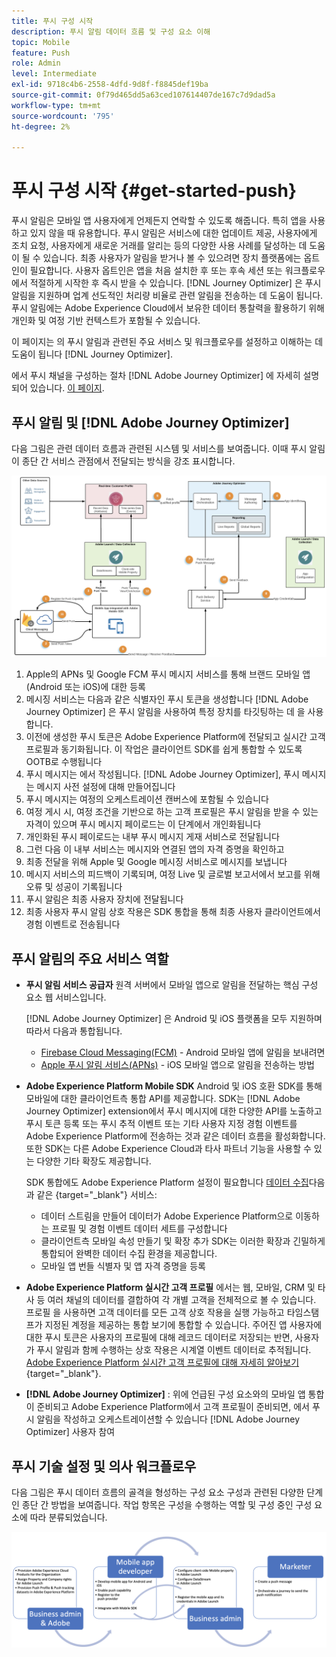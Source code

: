 ```yaml
---
title: 푸시 구성 시작
description: 푸시 알림 데이터 흐름 및 구성 요소 이해
topic: Mobile
feature: Push
role: Admin
level: Intermediate
exl-id: 9718c4b6-2558-4dfd-9d8f-f8845def19ba
source-git-commit: 0f79d465dd5a63ced107614407de167c7d9dad5a
workflow-type: tm+mt
source-wordcount: '795'
ht-degree: 2%

---
```


# 푸시 구성 시작 {#get-started-push}

푸시 알림은 모바일 앱 사용자에게 언제든지 연락할 수 있도록 해줍니다. 특히 앱을 사용하고 있지 않을 때 유용합니다. 푸시 알림은 서비스에 대한 업데이트 제공, 사용자에게 조치 요청, 사용자에게 새로운 거래를 알리는 등의 다양한 사용 사례를 달성하는 데 도움이 될 수 있습니다. 최종 사용자가 알림을 받거나 볼 수 있으려면 장치 플랫폼에는 옵트인이 필요합니다. 사용자 옵트인은 앱을 처음 설치한 후 또는 후속 세션 또는 워크플로우에서 적절하게 시작한 후 즉시 받을 수 있습니다. [!DNL Journey Optimizer] 은 푸시 알림을 지원하며 업계 선도적인 처리량 비율로 관련 알림을 전송하는 데 도움이 됩니다. 푸시 알림에는 Adobe Experience Cloud에서 보유한 데이터 통찰력을 활용하기 위해 개인화 및 여정 기반 컨텍스트가 포함될 수 있습니다.

이 페이지는 의 푸시 알림과 관련된 주요 서비스 및 워크플로우를 설정하고 이해하는 데 도움이 됩니다 [!DNL Journey Optimizer].

에서 푸시 채널을 구성하는 절차 [!DNL Adobe Journey Optimizer] 에 자세히 설명되어 있습니다. [이 페이지](push-configuration.md).

## 푸시 알림 및 [!DNL Adobe Journey Optimizer]

다음 그림은 관련 데이터 흐름과 관련된 시스템 및 서비스를 보여줍니다. 이때 푸시 알림이 종단 간 서비스 관점에서 전달되는 방식을 강조 표시합니다.

![](assets/push-flow.png)

1. Apple의 APNs 및 Google FCM 푸시 메시지 서비스를 통해 브랜드 모바일 앱(Android 또는 iOS)에 대한 등록
1. 메시징 서비스는 다음과 같은 식별자인 푸시 토큰을 생성합니다 [!DNL Adobe Journey Optimizer] 은 푸시 알림을 사용하여 특정 장치를 타깃팅하는 데 을 사용합니다.
1. 이전에 생성한 푸시 토큰은 Adobe Experience Platform에 전달되고 실시간 고객 프로필과 동기화됩니다. 이 작업은 클라이언트 SDK를 쉽게 통합할 수 있도록 OOTB로 수행됩니다
1. 푸시 메시지는 에서 작성됩니다. [!DNL Adobe Journey Optimizer], 푸시 메시지는 메시지 사전 설정에 대해 만들어집니다
1. 푸시 메시지는 여정의 오케스트레이션 캔버스에 포함될 수 있습니다
1. 여정 게시 시, 여정 조건을 기반으로 하는 고객 프로필은 푸시 알림을 받을 수 있는 자격이 있으며 푸시 메시지 페이로드는 이 단계에서 개인화됩니다
1. 개인화된 푸시 페이로드는 내부 푸시 메시지 게재 서비스로 전달됩니다
1. 그런 다음 이 내부 서비스는 메시지와 연결된 앱의 자격 증명을 확인하고
1. 최종 전달을 위해 Apple 및 Google 메시징 서비스로 메시지를 보냅니다
1. 메시지 서비스의 피드백이 기록되며, 여정 Live 및 글로벌 보고서에서 보고를 위해 오류 및 성공이 기록됩니다
1. 푸시 알림은 최종 사용자 장치에 전달됩니다
1. 최종 사용자 푸시 알림 상호 작용은 SDK 통합을 통해 최종 사용자 클라이언트에서 경험 이벤트로 전송됩니다

## 푸시 알림의 주요 서비스 역할

* **푸시 알림 서비스 공급자** 원격 서버에서 모바일 앱으로 알림을 전달하는 핵심 구성 요소 웹 서비스입니다.

   [!DNL Adobe Journey Optimizer]  은 Android 및 iOS 플랫폼을 모두 지원하며 따라서 다음과 통합됩니다.
   * [Firebase Cloud Messaging(FCM)](https://firebase.google.com/docs/cloud-messaging) - Android 모바일 앱에 알림을 보내려면
   * [Apple 푸시 알림 서비스(APNs)](https://developer.apple.com/library/archive/documentation/NetworkingInternet/Conceptual/RemoteNotificationsPG/APNSOverview.html) - iOS 모바일 앱으로 알림을 전송하는 방법

* **Adobe Experience Platform Mobile SDK** Android 및 iOS 호환 SDK를 통해 모바일에 대한 클라이언트측 통합 API를 제공합니다. SDK는 [!DNL Adobe Journey Optimizer] extension에서 푸시 메시지에 대한 다양한 API를 노출하고 푸시 토큰 등록 또는 푸시 추적 이벤트 또는 기타 사용자 지정 경험 이벤트를 Adobe Experience Platform에 전송하는 것과 같은 데이터 흐름을 활성화합니다. 또한 SDK는 다른 Adobe Experience Cloud과 타사 파트너 기능을 사용할 수 있는 다양한 기타 확장도 제공합니다.

   SDK 통합에도 Adobe Experience Platform 설정이 필요합니다 [데이터 수집](https://experienceleague.adobe.com/docs/experience-platform/tags/home.html?lang=ko-KR)다음과 같은 {target=&quot;_blank&quot;} 서비스:

   * 데이터 스트림을 만들어 데이터가 Adobe Experience Platform으로 이동하는 프로필 및 경험 이벤트 데이터 세트를 구성합니다
   * 클라이언트측 모바일 속성 만들기 및 확장 추가 SDK는 이러한 확장과 긴밀하게 통합되어 완벽한 데이터 수집 환경을 제공합니다.
   * 모바일 앱 번들 식별자 및 앱 자격 증명을 등록

* **Adobe Experience Platform 실시간 고객 프로필**  에서는 웹, 모바일, CRM 및 타사 등 여러 채널의 데이터를 결합하여 각 개별 고객을 전체적으로 볼 수 있습니다. 프로필 을 사용하면 고객 데이터를 모든 고객 상호 작용을 실행 가능하고 타임스탬프가 지정된 계정을 제공하는 통합 보기에 통합할 수 있습니다. 주어진 앱 사용자에 대한 푸시 토큰은 사용자의 프로필에 대해 레코드 데이터로 저장되는 반면, 사용자가 푸시 알림과 함께 수행하는 상호 작용은 시계열 이벤트 데이터로 추적됩니다. [Adobe Experience Platform 실시간 고객 프로필에 대해 자세히 알아보기](https://experienceleague.adobe.com/docs/experience-platform/profile/home.html?lang=ko){target=&quot;_blank&quot;}.

* **[!DNL Adobe Journey Optimizer]** : 위에 언급된 구성 요소와의 모바일 앱 통합이 준비되고 Adobe Experience Platform에서 고객 프로필이 준비되면, 에서 푸시 알림을 작성하고 오케스트레이션할 수 있습니다 [!DNL Adobe Journey Optimizer] 사용자 참여

## 푸시 기술 설정 및 의사 워크플로우

다음 그림은 푸시 데이터 흐름의 골격을 형성하는 구성 요소 구성과 관련된 다양한 단계인 종단 간 방법을 보여줍니다. 작업 항목은 구성을 수행하는 역할 및 구성 중인 구성 요소에 따라 분류되었습니다.

![](assets/user-flow.png)
